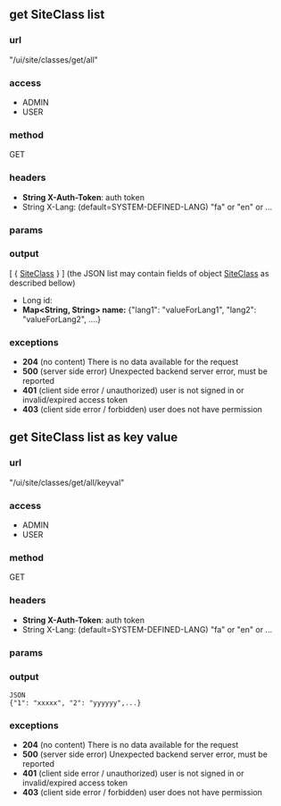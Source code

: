 ## get SiteClass list ##
### url ###
"/ui/site/classes/get/all"
### access ###
 * ADMIN 
 * USER 

### method ###
GET
### headers ###
* **String X-Auth-Token**: auth token
* String X-Lang: (default=SYSTEM-DEFINED-LANG) "fa" or "en" or ... 
### params ###

### output ###
[ { <a href='/admin/document/show/dtos#SiteClass'>SiteClass</a> } ] (the JSON list may contain fields of object <a href='/admin/document/show/dtos#SiteClass'>SiteClass</a> as described bellow)
* Long id:
* **Map&lt;String, String&gt; name:** {"lang1": "valueForLang1", "lang2": "valueForLang2", ....}
### exceptions ###
* **204** (no content) There is no data available for the request
* **500** (server side error) Unexpected backend server error, must be reported
* **401** (client side error / unauthorized) user is not signed in or invalid/expired access token
* **403** (client side error / forbidden) user does not have permission




## get SiteClass list as key value ##
### url ###
"/ui/site/classes/get/all/keyval"
### access ###
 * ADMIN 
 * USER 

### method ###
GET
### headers ###
* **String X-Auth-Token**: auth token
* String X-Lang: (default=SYSTEM-DEFINED-LANG) "fa" or "en" or ...
### params ###

### output ###
    JSON
    {"1": "xxxxx", "2": "yyyyyy",...}
### exceptions ###
* **204** (no content) There is no data available for the request
* **500** (server side error) Unexpected backend server error, must be reported
* **401** (client side error / unauthorized) user is not signed in or invalid/expired access token
* **403** (client side error / forbidden) user does not have permission
